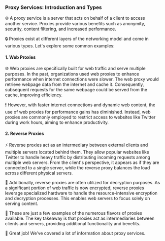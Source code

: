 ### **Proxy Services: Introduction and Types**

🌐 A proxy service is a server that acts on behalf of a client to access another service. Proxies provide various benefits such as anonymity, security, content filtering, and increased performance.

🔒 Proxies exist at different layers of the networking model and come in various types. Let's explore some common examples:

#### 1. Web Proxies

🌐 Web proxies are specifically built for web traffic and serve multiple purposes. In the past, organizations used web proxies to enhance performance when internet connections were slower. The web proxy would retrieve webpage data from the internet and cache it. Consequently, subsequent requests for the same webpage could be served from the cache, improving efficiency.

❗ However, with faster internet connections and dynamic web content, the use of web proxies for performance gains has diminished. Instead, web proxies are commonly employed to restrict access to websites like Twitter during work hours, aiming to enhance productivity.

#### 2. Reverse Proxies

⚡️ Reverse proxies act as an intermediary between external clients and multiple servers located behind them. They allow popular websites like Twitter to handle heavy traffic by distributing incoming requests among multiple web servers. From the client's perspective, it appears as if they are connected to a single server, while the reverse proxy balances the load across different physical servers.

🔑 Additionally, reverse proxies are often utilized for decryption purposes. As a significant portion of web traffic is now encrypted, reverse proxies leverage specialized hardware to handle the resource-intensive encryption and decryption processes. This enables web servers to focus solely on serving content.

🌟 These are just a few examples of the numerous flavors of proxies available. The key takeaway is that proxies act as intermediaries between clients and servers, providing additional functionality and benefits.

👏 Great job! We've covered a lot of information about proxy services.